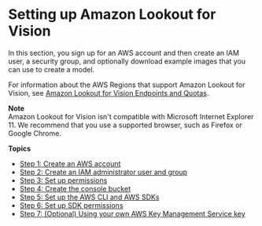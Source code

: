 # Setting up Amazon Lookout for Vision<a name="su-set-up"></a>

In this section, you sign up for an AWS account and then create an IAM user, a security group, and optionally download example images that you can use to create a model\. 

For information about the AWS Regions that support Amazon Lookout for Vision, see [Amazon Lookout for Vision Endpoints and Quotas](https://docs.aws.amazon.com/general/latest/gr/lookoutvision_region.html)\.

**Note**  
Amazon Lookout for Vision isn't compatible with Microsoft Internet Explorer 11\. We recommend that you use a supported browser, such as Firefox or Google Chrome\. 

**Topics**
+ [Step 1: Create an AWS account](su-account.md)
+ [Step 2: Create an IAM administrator user and group](su-account-user.md)
+ [Step 3: Set up permissions](su-setup-permissions.md)
+ [Step 4: Create the console bucket](su-create-console-bucket.md)
+ [Step 5: Set up the AWS CLI and AWS SDKs](su-awscli-sdk.md)
+ [Step 6: Set up SDK permissions](su-sdk-permissions.md)
+ [Step 7: \(Optional\) Using your own AWS Key Management Service key](su-kms-encryption.md)